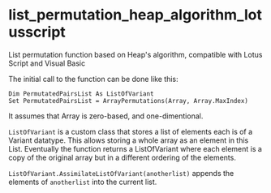 # list_permutation_heap_algorithm_lotusscript
List permutation function based on Heap's algorithm, compatible with Lotus Script and Visual Basic

The initial call to the function can be done like this:

```
Dim PermutatedPairsList As ListOfVariant
Set PermutatedPairsList = ArrayPermutations(Array, Array.MaxIndex)
```

It assumes that Array is zero-based, and one-dimentional.

`ListOfVariant` is a custom class that stores a list of elements each is of a Variant datatype. This allows storing a whole array as an element in this List.
Eventually the function returns a ListOfVariant where each element is a copy of the original array but in a different ordering of the elements.

`ListOfVariant.AssimilateListOfVariant(anotherlist)` appends the elements of `anotherlist` into the current list.
